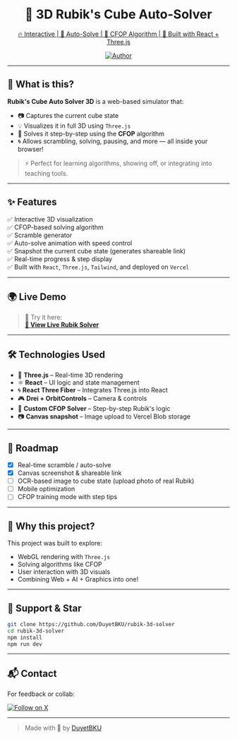 
<h1 align="center">🤖 3D Rubik's Cube Auto-Solver</h1>

<p align="center">
	<a href="https://i.postimg.cc/rw41ScmP/Rubik-Solver.gif" width="" alt="Rubik Cube Screenshot"/>
</p>

<p align="center">
  🔥 Interactive | 🚀 Auto-Solve | 🎯 CFOP Algorithm | 🧠 Built with React + Three.js
</p>

<p align="center">
  <a href="https://github.com/DuyetBKU">
    <img alt="Author" src="https://img.shields.io/badge/Author-DuyetBKU-blueviolet?style=flat-square" />
  </a>
</p>

---
 
## 🧩 What is this?

**Rubik's Cube Auto Solver 3D** is a web-based simulator that:
- 📷 Captures the current cube state
- 💡 Visualizes it in full 3D using `Three.js`
- 🤖 Solves it step-by-step using the **CFOP** algorithm
- 🌀 Allows scrambling, solving, pausing, and more — all inside your browser!

> ⚡ Perfect for learning algorithms, showing off, or integrating into teaching tools.

---

## ✨ Features

✅ Interactive 3D visualization  
✅ CFOP-based solving algorithm  
✅ Scramble generator  
✅ Auto-solve animation with speed control  
✅ Snapshot the current cube state (generates shareable link)  
✅ Real-time progress & step display  
✅ Built with `React`, `Three.js`, `Tailwind`, and deployed on `Vercel`

---

## 🌍 Live Demo

> 🧪 Try it here:  
**[🔗 View Live Rubik Solver](https://rubiks-cube-solver-nu.vercel.app)** 

---

## 🛠️ Technologies Used

- 🎨 **Three.js** – Real-time 3D rendering
- ⚛️ **React** – UI logic and state management
- 🌀 **React Three Fiber** – Integrates Three.js into React
- 🎮 **Drei + OrbitControls** – Camera & controls
- 🧠 **Custom CFOP Solver** – Step-by-step Rubik's logic
- 📷 **Canvas snapshot** – Image upload to Vercel Blob storage

---

## 🚧 Roadmap

- [x] Real-time scramble / auto-solve
- [x] Canvas screenshot & shareable link
- [ ] OCR-based image to cube state (upload photo of real Rubik)
- [ ] Mobile optimization
- [ ] CFOP training mode with step tips

---

## 💬 Why this project?

This project was built to explore:
- WebGL rendering with `Three.js`
- Solving algorithms like CFOP
- User interaction with 3D visuals
- Combining Web + AI + Graphics into one!


---

## 🙌 Support & Star


```bash
git clone https://github.com/DuyetBKU/rubik-3d-solver
cd rubik-3d-solver
npm install
npm run dev
```

---

## 📬 Contact

For feedback or collab:  
<p align="left">
  <a href="https://x.com/DUYET_CAO1" target="_blank">
    <img src="https://img.shields.io/badge/Follow-X-black?style=for-the-badge&logo=X&logoColor=white" alt="Follow on X" />
  </a>
</p>


---

> Made with 💙 by [DuyetBKU](https://github.com/DuyetBKU)
